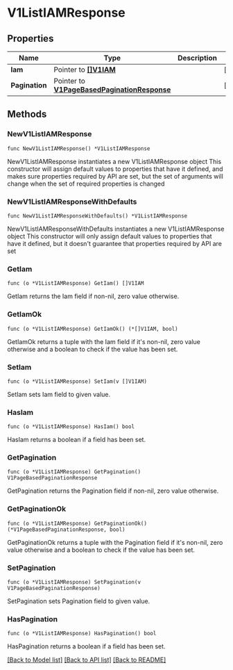 # V1ListIAMResponse

## Properties

Name | Type | Description | Notes
------------ | ------------- | ------------- | -------------
**Iam** | Pointer to [**[]V1IAM**](V1IAM.md) |  | [optional] 
**Pagination** | Pointer to [**V1PageBasedPaginationResponse**](V1PageBasedPaginationResponse.md) |  | [optional] 

## Methods

### NewV1ListIAMResponse

`func NewV1ListIAMResponse() *V1ListIAMResponse`

NewV1ListIAMResponse instantiates a new V1ListIAMResponse object
This constructor will assign default values to properties that have it defined,
and makes sure properties required by API are set, but the set of arguments
will change when the set of required properties is changed

### NewV1ListIAMResponseWithDefaults

`func NewV1ListIAMResponseWithDefaults() *V1ListIAMResponse`

NewV1ListIAMResponseWithDefaults instantiates a new V1ListIAMResponse object
This constructor will only assign default values to properties that have it defined,
but it doesn't guarantee that properties required by API are set

### GetIam

`func (o *V1ListIAMResponse) GetIam() []V1IAM`

GetIam returns the Iam field if non-nil, zero value otherwise.

### GetIamOk

`func (o *V1ListIAMResponse) GetIamOk() (*[]V1IAM, bool)`

GetIamOk returns a tuple with the Iam field if it's non-nil, zero value otherwise
and a boolean to check if the value has been set.

### SetIam

`func (o *V1ListIAMResponse) SetIam(v []V1IAM)`

SetIam sets Iam field to given value.

### HasIam

`func (o *V1ListIAMResponse) HasIam() bool`

HasIam returns a boolean if a field has been set.

### GetPagination

`func (o *V1ListIAMResponse) GetPagination() V1PageBasedPaginationResponse`

GetPagination returns the Pagination field if non-nil, zero value otherwise.

### GetPaginationOk

`func (o *V1ListIAMResponse) GetPaginationOk() (*V1PageBasedPaginationResponse, bool)`

GetPaginationOk returns a tuple with the Pagination field if it's non-nil, zero value otherwise
and a boolean to check if the value has been set.

### SetPagination

`func (o *V1ListIAMResponse) SetPagination(v V1PageBasedPaginationResponse)`

SetPagination sets Pagination field to given value.

### HasPagination

`func (o *V1ListIAMResponse) HasPagination() bool`

HasPagination returns a boolean if a field has been set.


[[Back to Model list]](../README.md#documentation-for-models) [[Back to API list]](../README.md#documentation-for-api-endpoints) [[Back to README]](../README.md)


